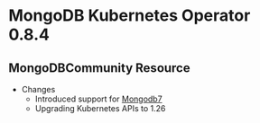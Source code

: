 # MongoDB Kubernetes Operator 0.8.4

## MongoDBCommunity Resource

- Changes
  - Introduced support for [Mongodb7](https://www.mongodb.com/docs/manual/release-notes/7.0/)
  - Upgrading Kubernetes APIs to 1.26